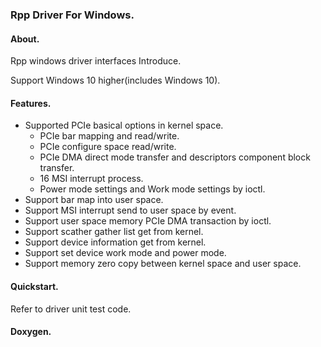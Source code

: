 ### Rpp Driver For Windows.

#### About.

Rpp windows driver interfaces Introduce.

Support Windows 10 higher(includes Windows 10).

#### Features.

- Supported PCIe basical options in kernel space.
    - PCIe bar mapping and read/write.
    - PCIe configure space read/write.
    - PCIe DMA direct mode transfer and descriptors component block transfer.
    - 16 MSI interrupt process.
    - Power mode settings and Work mode settings by ioctl.
- Support bar map into user space.
- Support MSI interrupt send to user space by event.
- Support user space memory PCIe DMA transaction by ioctl.
- Support scather gather list get from kernel.
- Support device information get from kernel.
- Support set device work mode and power mode.
- Support memory zero copy between kernel space and user space.

#### Quickstart.

Refer to driver unit test code.

#### Doxygen.


